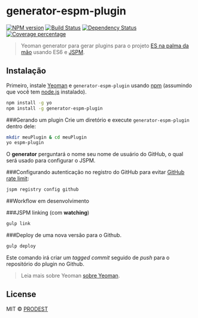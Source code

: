 # generator-espm-plugin 
[![NPM version][npm-image]][npm-url] 
[![Build Status][travis-image]][travis-url] 
[![Dependency Status][daviddm-image]][daviddm-url]
[![Coverage percentage][coveralls-image]][coveralls-url]

> Yeoman generator para gerar plugins para o projeto [ES na palma da mão](https://github.com/prodest/es-na-palma-da-mao) usando ES6 e [JSPM](http://jspm.io/).

## Instalação

Primeiro, instale [Yeoman](http://yeoman.io) e `generator-espm-plugin` usando [npm](https://www.npmjs.com/) (assumindo que você tem [node.js](https://nodejs.org/) instalado).

```bash
npm install -g yo
npm install -g generator-espm-plugin
```

###Gerando um plugin
Crie um diretório e execute `generator-espm-plugin` dentro dele:
```bash
mkdir meuPlugin & cd meuPlugin
yo espm-plugin
```

O **generator** perguntará o nome seu nome de usuário do GitHub, o qual será usado para configurar o JSPM.

###Configurando autenticação no registro do GitHub para evitar [GitHub rate limit](https://developer.github.com/changes/2012-10-14-rate-limit-changes/):
```bash
jspm registry config github
```

##Workflow em desenvolvimento

###JSPM linking (com **watching**)

```bash
gulp link
```

###Deploy de uma nova versão para o Github.

```bash
gulp deploy
```
Este comando irá criar um *tagged commit* seguido de *push* para o repositório do plugin no Github.


> Leia mais sobre Yeoman [sobre Yeoman](http://yeoman.io/).

## License

MIT © [PRODEST]()

[npm-image]: https://badge.fury.io/js/generator-jspm.svg
[npm-url]: https://npmjs.org/package/generator-jspm
[travis-image]: https://travis-ci.org/prodest/generator-espm-plugin.svg?branch=master
[travis-url]: https://travis-ci.org/prodest/generator-espm-plugin
[daviddm-image]: https://david-dm.org/prodest/generator-espm-plugin.svg?theme=shields.io
[daviddm-url]: https://david-dm.org/prodest/generator-espm-plugin
[coveralls-image]: https://coveralls.io/repos/prodest/generator-espm-plugin/badge.svg
[coveralls-url]: https://coveralls.io/r/prodest/generator-espm-plugin
